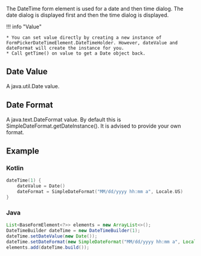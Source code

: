 The DateTime form element is used for a date and then time dialog. The date dialog is displayed first and then the time dialog is displayed.

!!! info "Value"

    * You can set value directly by creating a new instance of FormPickerDateTimeElement.DateTimeHolder. However, dateValue and dateFormat will create the instance for you.
    * Call getTime() on value to get a Date object back.

## Date Value
A java.util.Date value.

## Date Format
A java.text.DateFormat value. By default this is SimpleDateFormat.getDateInstance(). It is advised to provide your own format.

## Example

### Kotlin
```kotlin
dateTime(1) {
    dateValue = Date()
    dateFormat = SimpleDateFormat("MM/dd/yyyy hh:mm a", Locale.US)
}
```

### Java
```java
List<BaseFormElement<?>> elements = new ArrayList<>();
DateTimeBuilder dateTime = new DateTimeBuilder(1);
dateTime.setDateValue(new Date());
dateTime.setDateFormat(new SimpleDateFormat("MM/dd/yyyy hh:mm a", Locale.US));
elements.add(dateTime.build());
```